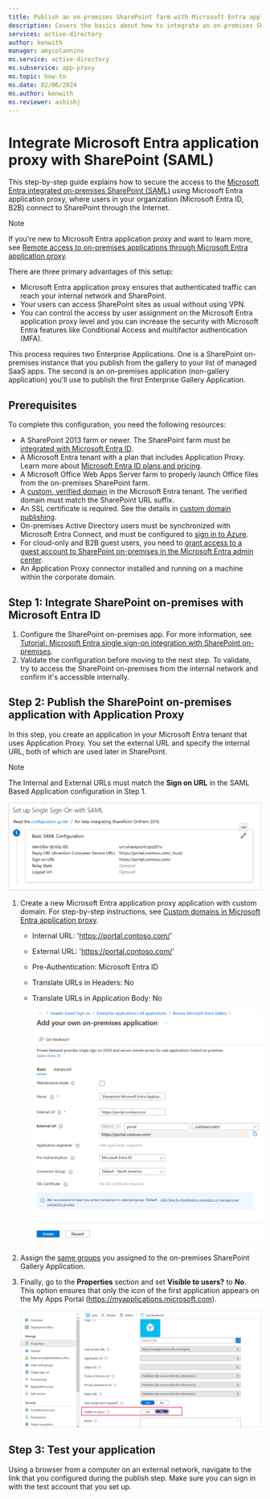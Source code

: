 ```yaml
---
title: Publish an on-premises SharePoint farm with Microsoft Entra application proxy
description: Covers the basics about how to integrate an on-premises SharePoint farm with Microsoft Entra application proxy for SAML.
services: active-directory
author: kenwith
manager: amycolannino
ms.service: active-directory
ms.subservice: app-proxy
ms.topic: how-to
ms.date: 02/06/2024
ms.author: kenwith
ms.reviewer: ashishj
---
```


# Integrate Microsoft Entra application proxy with SharePoint (SAML)

This step-by-step guide explains how to secure the access to the [Microsoft Entra integrated on-premises SharePoint (SAML)](~/identity/saas-apps/sharepoint-on-premises-tutorial.md) using Microsoft Entra application proxy, where users in your organization (Microsoft Entra ID, B2B) connect to SharePoint through the Internet.

> [!NOTE]
> If you're new to Microsoft Entra application proxy and want to learn more, see [Remote access to on-premises applications through Microsoft Entra application proxy](overview-what-is-app-proxy.md).

There are three primary advantages of this setup:

- Microsoft Entra application proxy ensures that authenticated traffic can reach your internal network and SharePoint.
- Your users can access SharePoint sites as usual without using VPN.
- You can control the access by user assignment on the Microsoft Entra application proxy level and you can increase the security with Microsoft Entra features like Conditional Access and multifactor authentication (MFA).

This process requires two Enterprise Applications. One is a SharePoint on-premises instance that you publish from the gallery to your list of managed SaaS apps. The second is an on-premises application (non-gallery application) you'll use to publish the first Enterprise Gallery Application.

## Prerequisites

To complete this configuration, you need the following resources:
- A SharePoint 2013 farm or newer. The SharePoint farm must be [integrated with Microsoft Entra ID](~/identity/saas-apps/sharepoint-on-premises-tutorial.md).
- A Microsoft Entra tenant with a plan that includes Application Proxy. Learn more about [Microsoft Entra ID plans and pricing](https://www.microsoft.com/security/business/identity-access-management/azure-ad-pricing).
- A Microsoft Office Web Apps Server farm to properly launch Office files from the on-premises SharePoint farm.
- A [custom, verified domain](~/fundamentals/add-custom-domain.md) in the Microsoft Entra tenant. The verified domain must match the SharePoint URL suffix.
- An SSL certificate is required. See the details in [custom domain publishing](./how-to-configure-custom-domain.md).
- On-premises Active Directory users must be synchronized with Microsoft Entra Connect, and must be configured to [sign in to Azure](~/identity/hybrid/connect/plan-connect-user-signin.md). 
- For cloud-only and B2B guest users, you need to [grant access to a guest account to SharePoint on-premises in the Microsoft Entra admin center](~/identity/saas-apps/sharepoint-on-premises-tutorial.md#manage-guest-users-access).
- An Application Proxy connector installed and running on a machine within the corporate domain.

<a name='step-1-integrate-sharepoint-on-premises-with-azure-ad'></a>

## Step 1: Integrate SharePoint on-premises with Microsoft Entra ID

1. Configure the SharePoint on-premises app. For more information, see [Tutorial: Microsoft Entra single sign-on integration with SharePoint on-premises](~/identity/saas-apps/sharepoint-on-premises-tutorial.md).
2. Validate the configuration before moving to the next step. To validate, try to access the SharePoint on-premises from the internal network and confirm it's accessible internally.


## Step 2: Publish the SharePoint on-premises application with Application Proxy

In this step, you create an application in your Microsoft Entra tenant that uses Application Proxy. You set the external URL and specify the internal URL, both of which are used later in SharePoint.

> [!NOTE]
> The Internal and External URLs must match the **Sign on URL** in the SAML Based Application configuration in Step 1.

   ![Screenshot that shows the Sign on URL value.](./media/application-proxy-integrate-with-sharepoint-server/sso-url-saml.png)


 1. Create a new Microsoft Entra application proxy application with custom domain. For step-by-step instructions, see [Custom domains in Microsoft Entra application proxy](./how-to-configure-custom-domain.md).

    - Internal URL: 'https://portal.contoso.com/'
    - External URL: 'https://portal.contoso.com/'
    - Pre-Authentication: Microsoft Entra ID
    - Translate URLs in Headers: No
    - Translate URLs in Application Body: No

        ![Screenshot that shows the options you use to create the app.](./media/application-proxy-integrate-with-sharepoint-server/create-application-azure-entra.png)

2. Assign the [same groups](~/identity/saas-apps/sharepoint-on-premises-tutorial.md#grant-permissions-to-a-security-group) you assigned to the on-premises SharePoint Gallery Application.

3. Finally, go to the **Properties** section and set **Visible to users?** to **No**. This option ensures that only the icon of the first application appears on the My Apps Portal (https://myapplications.microsoft.com).

   ![Screenshot that shows where to set the Visible to users? option.](./media/application-proxy-integrate-with-sharepoint-server/configure-properties.png)
 
## Step 3: Test your application

Using a browser from a computer on an external network, navigate to the link that you configured during the publish step. Make sure you can sign in with the test account that you set up.
